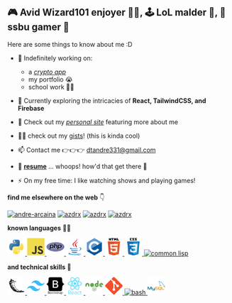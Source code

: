 <h2>🎮 Avid Wizard101 enjoyer 🧙‍♂️, 🕹️ LoL malder 😤, 🎯 ssbu gamer 🤪</h2>

Here are some things to know about me :D

- 🔭 Indefinitely working on:
    - a [*crypto app*](https://github.com/andrearcaina/CoinWatch)
    - my portfolio 😭
    - school work 😮‍💨

- 🌱 Currently exploring the intricacies of **React, TailwindCSS, and Firebase**

- 💬 Check out my [*personal site*](https://andrearcaina.github.io/) featuring more about me

- 👨‍💻 check out my [gists](https://gist.github.com/andrearcaina)! (this is kinda cool) 

- 📫 Contact me 👉👉👉 dtandre331@gmail.com

- 📄 [**resume**](https://andrearcaina.github.io/resumes/Andre_Arcaina_Resume.pdf) ... whoops! how'd that get there 🤔

- ⚡ On my free time: I like watching shows and playing games!

**find me elsewhere on the web** 👇
    <p align="left">
      <a href="https://linkedin.com/in/andre-arcaina" target="blank"
        ><img
          align="center"
          src="https://raw.githubusercontent.com/rahuldkjain/github-profile-readme-generator/master/src/images/icons/Social/linked-in-alt.svg"
          alt="andre-arcaina"
          height="30"
          width="40"
      /></a>
      <a href="https://instagram.com/azdrx" target="blank"
        ><img
          align="center"
          src="https://raw.githubusercontent.com/rahuldkjain/github-profile-readme-generator/master/src/images/icons/Social/instagram.svg"
          alt="azdrx"
          height="30"
          width="40"
      /></a>
      <a href="https://www.leetcode.com/andrearcaina" target="blank"
        ><img
          align="center"
          src="https://raw.githubusercontent.com/rahuldkjain/github-profile-readme-generator/master/src/images/icons/Social/leet-code.svg"
          alt="azdrx"
          height="30"
          width="40"
      /></a>
      <a href="https://devpost.com/andrearcaina" target="blank"
        ><img
          align="center"
          src="https://seeklogo.com/images/D/devpost-logo-95FF685C5D-seeklogo.com.png"
          alt="azdrx"
          height="30"
          width="40"
      /></a>
    </p>

**known languages** 🧑‍💻
    <p align="left">
      <a href="https://www.python.org" target="_blank" rel="noreferrer">
        <img
          src="https://raw.githubusercontent.com/devicons/devicon/master/icons/python/python-original.svg"
          alt="python"
          width="40"
          height="40"
        />
      </a>
      <a
        href="https://developer.mozilla.org/en-US/docs/Web/JavaScript"
        target="_blank"
        rel="noreferrer"
      >
        <img
          src="https://raw.githubusercontent.com/devicons/devicon/master/icons/javascript/javascript-original.svg"
          alt="javascript"
          width="40"
          height="40"
        />
      </a>
      <a href="https://www.php.net/" target="_blank" rel="noreferrer"> 
          <img 
               src="https://raw.githubusercontent.com/devicons/devicon/master/icons/php/php-original.svg" 
               alt="php" 
               width="40" 
               height="40"/> 
      </a>
      <a href="https://www.java.com" target="_blank" rel="noreferrer">
        <img
          src="https://raw.githubusercontent.com/devicons/devicon/master/icons/java/java-original.svg"
          alt="java"
          width="40"
          height="40"
        />
      </a>
      <a
        href="https://www.w3schools.com/c/"
        target="_blank"
        rel="noreferrer"
      >
        <img
          src="https://raw.githubusercontent.com/devicons/devicon/master/icons/c/c-original.svg"
          alt="c"
          width="40"
          height="40"
        />
      </a>
      <a href="https://www.w3.org/html/" target="_blank" rel="noreferrer">
        <img
          src="https://raw.githubusercontent.com/devicons/devicon/master/icons/html5/html5-original-wordmark.svg"
          alt="html5"
          width="40"
          height="40"
        />
      </a>
      <a
        href="https://www.w3schools.com/css/"
        target="_blank"
        rel="noreferrer"
      >
        <img
          src="https://raw.githubusercontent.com/devicons/devicon/master/icons/css3/css3-original-wordmark.svg"
          alt="css3"
          width="40"
          height="40"
        />
      </a>
        <a
        href="https://common-lisp.net/"
        target="_blank"
        rel="noreferrer"
      >
        <img
          src="https://camo.githubusercontent.com/028c30c5140bbcb5b67c78a922f275b9a6d335401e03747be76daec134a3125d/68747470733a2f2f636f6d6d6f6e2d6c6973702e6e65742f7374617469632f696d67732f6c6973706c6f676f2e706e67"
          alt="common lisp"
          width="40"
          height="40"
        />
      </a>
    </p>
    
**and technical skills** 🤖
<div>
    <p align="left">
      <a
        href="https://flask.palletsprojects.com/"
        target="_blank"
        rel="noreferrer"
      >
        <img
          src="https://raw.githubusercontent.com/devicons/devicon/master/icons/flask/flask-original.svg"
          alt="flask"
          width="40"
          height="40"
        />
      </a>
      <a href="https://tailwindcss.com/" target="_blank" rel="noreferrer">
        <img
          src="https://raw.githubusercontent.com/devicons/devicon/master/icons/tailwindcss/tailwindcss-plain.svg"
          alt="tailwindcss"
          width="40"
          height="40"
        />
      </a>
      <a href="https://getbootstrap.com" target="_blank" rel="noreferrer">
        <img
          src="https://raw.githubusercontent.com/devicons/devicon/master/icons/bootstrap/bootstrap-plain-wordmark.svg"
          alt="bootstrap"
          width="40"
          height="40"
        />
      </a>
      <a href="https://reactjs.org/" target="_blank" rel="noreferrer"> 
          <img 
               src="https://raw.githubusercontent.com/devicons/devicon/master/icons/react/react-original-wordmark.svg" 
               alt="react" 
               width="40" 
               height="40"/>           
      </a>
      <a href="https://nodejs.org/en" target="_blank" rel="noreferrer"> 
          <img 
               src="https://raw.githubusercontent.com/devicons/devicon/master/icons/nodejs/nodejs-plain-wordmark.svg" 
               alt="nodejs"
               width="40" 
               height="40"/> 
      </a>
        <a href="https://git-scm.com/" target="_blank" rel="noreferrer"> 
          <img 
               src="https://raw.githubusercontent.com/devicons/devicon/master/icons/git/git-plain.svg" 
               alt="git"
               width="40" 
               height="40"/> 
      </a>
         </a>
        <a
        href="https://www.gnu.org/software/bash/"
        target="_blank"
        rel="noreferrer"
      >
        <img
          src="https://upload.wikimedia.org/wikipedia/commons/thumb/4/4b/Bash_Logo_Colored.svg/2048px-Bash_Logo_Colored.svg.png"
          alt="bash"
          width="40"
          height="40"
        />
      </a>
      <a href="https://www.mysql.com/" target="_blank" rel="noreferrer">
        <img
          src="https://raw.githubusercontent.com/devicons/devicon/master/icons/mysql/mysql-original-wordmark.svg"
          alt="mysql"
          width="40"
          height="40"
        />
    </p>
</div>
